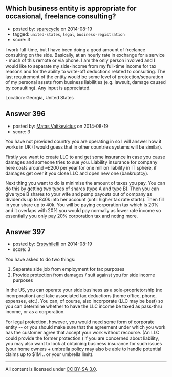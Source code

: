 ## Which business entity is appropriate for occasional, freelance consulting?

- posted by: [sparecycle](https://stackexchange.com/users/297156/sparecycle) on 2014-08-19
- tagged: `united-states`, `legal`, `business-registration`
- score: 3

I work full-time, but I have been doing a good amount of freelance consulting on the side. Basically, at an hourly rate in exchange for a service - much of this remote or via phone. I am the only person involved and I would like to separate my side-income from my full-time income for tax reasons and for the ability to write-off deductions related to consulting. The last requirement of the entity would be some level of protection/separation of my personal assets from business liabilities (e.g. lawsuit, damage caused by consulting). Any input is appreciated.

Location: Georgia, United States


## Answer 396

- posted by: [Matas Vaitkevicius](https://stackexchange.com/users/1636408/matas-vaitkevicius) on 2014-08-19
- score: 3

You have not provided country you are operating in so I will answer how it works in UK (I would guess that in other countries systems will be similar). 

Firstly you want to create LLC to and get some insurance in case you cause damages and someone tries to sue you. Liability insurance for company here costs around ~£200 per year for one million liability in IT sphere, if damages get over it you close LLC and open new one (bankruptcy).

Next thing you want to do is minimise the amount of taxes you pay. You can do this by getting two types of shares (type A and type B). Then you can give type B shares to your wife and pump payouts out of company as dividends up to £40k into her account (until higher tax rate starts). Then fill in your share up to 40k. You will be paying corporation tax which is 20% and it overlaps with 20% you would pay normally as lower rate income so essentially you only pay 20% corporation tax and noting more.



## Answer 397

- posted by: [ErstwhileIII](https://stackexchange.com/users/2320529/erstwhileiii) on 2014-08-19
- score: 3

You have asked to do two things:

 1. Separate side job from employment for tax purposes
 2. Provide protection from damages / suit against you for side income purposes

In the US, you can operate your side business as a sole-proprietorship (no incorporation) and take associated tax deductions (home office, phone, expenses, etc.). You can, of course, also incorporate (LLC may be best) so you can determine whether to have the LLC income be taxed as pass-thru income, or as a corporation.

For legal protection, however, you would need some form of corporate entity -- or you should make sure that the agreement under which you work has the customer agree that accept your work without recourse.  (An LLC could provide the former protection.) If you are concerned about liability, you may also want to look at obtaining business insurance for such issues (your home owners + umbrella policy may also be able to handle potential claims up to $1M .. or your umbrella limit).



---

All content is licensed under [CC BY-SA 3.0](https://creativecommons.org/licenses/by-sa/3.0/).
